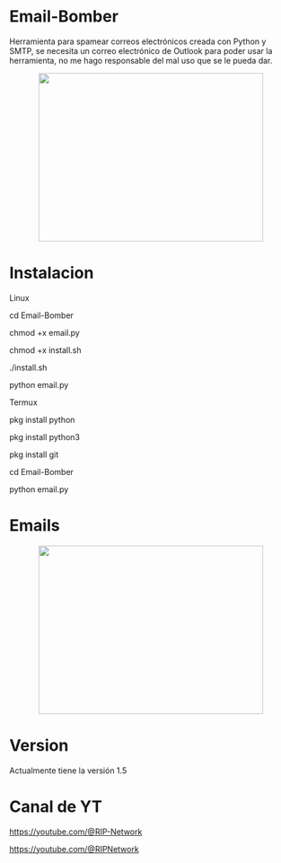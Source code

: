 # Email-Bomber
Herramienta para spamear correos electrónicos creada con Python y SMTP, se necesita un correo electrónico de Outlook para poder usar la herramienta, no me hago responsable del mal uso que se le pueda dar.

<p align="center"> <img width="400" height="300" src="https://github.com/RIP-Network/Email-Bomber/blob/main/foto.jpg"> </p>


# Instalacion

Linux

cd Email-Bomber

chmod +x email.py

chmod +x install.sh

./install.sh

python email.py


Termux

pkg install python 

pkg install python3 

pkg install git

cd Email-Bomber 

python email.py

# Emails

<p align="center"> <img width="400" height="300" src="https://github.com/RIP-Network/Email-Bomber/blob/main/img.jpg"> </p>


# Version

Actualmente tiene la versión 1.5

# Canal de YT

https://youtube.com/@RIP-Network

https://youtube.com/@RIPNetwork
